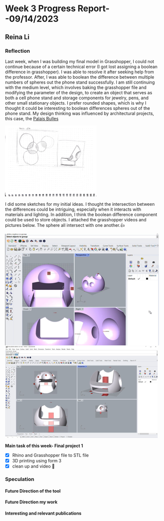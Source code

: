# Week 3 Progress Report- -09/14/2023

## Reina Li

### Reflection
Last week, when I was building my final model in Grasshopper, I could not continue because of a certain technical error (I got lost assigning a boolean difference in grasshopper). I was able to resolve it after seeking help from the professor. After, I was able to boolean the difference between multiple numbers of spheres out the phone stand successfully. 
I am still continuing with the medium level, which involves baking the grasshopper file and modifying the parameter of the design, to create an object that serves as both a cell phone stand and storage components for jewelry, pens, and other small stationary objects. I prefer rounded shapes, which is why I thought it could be interesting to boolean differences spheres out of the phone stand. My design thinking was influenced by architectural projects, this case, the 
[Palais Bulles](https://www.3dnatives.com/en/what-are-the-advantages-of-using-grasshopper-for-3d-printing-100620214/)

<img src="https://github.com/Berkeley-MDes/tdf-fa23-reinali/blob/main/weekly-reports/847806332763262568.jpg" alt="Alt Text" width="300">


I did some sketches for my initial ideas. I thought the intersection between the differences could be intriguing, especially when it interacts with materials and lighting. In addition, I think the boolean difference component could be used to store objects. I attached the grasshopper videos and pictures below. The sphere all intersect with one another.:+1:

[![process](https://github.com/Berkeley-MDes/tdf-fa23-reinali/blob/main/weekly-reports/1.JPG)](https://www.youtube.com/watch?v=9zOVLTQ9S98)
<img src="https://github.com/Berkeley-MDes/tdf-fa23-reinali/blob/main/weekly-reports/process%203.JPG" alt="Alt Text" width="500">

**Main task of this week- Final project 1**
- [x] Rhino and Grasshopper file to STL file
- [x] 3D printing using form 3
- [x] clean up and video :tada:

### Speculation
#### Future Direction of the tool
#### Future Direction my work
#### Interesting and relevant publications
